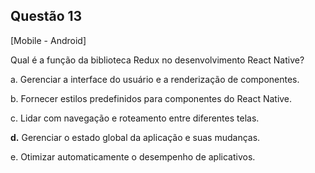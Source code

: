 

## Questão 13
[Mobile - Android]

Qual é a função da biblioteca Redux no desenvolvimento React Native?

a. Gerenciar a interface do usuário e a renderização de componentes.

b. Fornecer estilos predefinidos para componentes do React Native.

c. Lidar com navegação e roteamento entre diferentes telas.

**d.** Gerenciar o estado global da aplicação e suas mudanças.

e. Otimizar automaticamente o desempenho de aplicativos.



